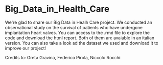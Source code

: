 # Big_Data_in_Health_Care
We're glad to share our Big Data in Healh Care project. We conducted an observational study on the survival of patients who have undergone implantation heart valves. You can access to the .rmd file to explore the code and download the html report. Both of them are avaiable in an italian version. You can also take a look ad the dataset we used and download it to improve our project!

Credits to: Greta Gravina, Federico Pirola, Niccolò Rocchi
